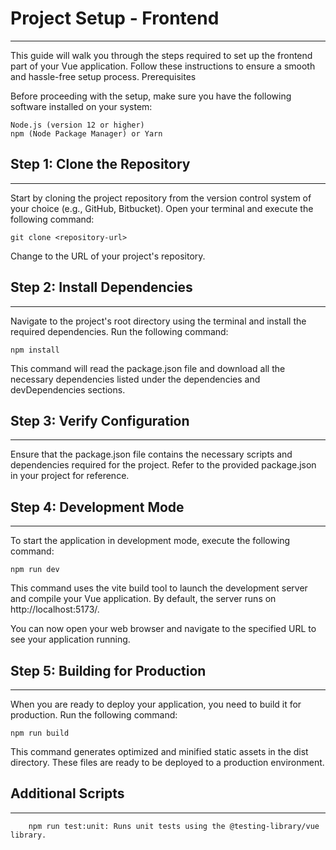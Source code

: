 # Project Setup - Frontend
***
This guide will walk you through the steps required to set up the frontend part of your Vue application. Follow these instructions to ensure a smooth and hassle-free setup process.
Prerequisites

Before proceeding with the setup, make sure you have the following software installed on your system:

    Node.js (version 12 or higher)
    npm (Node Package Manager) or Yarn

## Step 1: Clone the Repository
***
Start by cloning the project repository from the version control system of your choice (e.g., GitHub, Bitbucket). Open your terminal and execute the following command:

```shell
git clone <repository-url>
``` 

Change <repository-url> to the URL of your project's repository.
## Step 2: Install Dependencies
***
Navigate to the project's root directory using the terminal and install the required dependencies. Run the following command:

```shell
npm install
```

This command will read the package.json file and download all the necessary dependencies listed under the dependencies and devDependencies sections.
## Step 3: Verify Configuration
***
Ensure that the package.json file contains the necessary scripts and dependencies required for the project. Refer to the provided package.json in your project for reference.
## Step 4: Development Mode
***
To start the application in development mode, execute the following command:


```shell
npm run dev
```
  
This command uses the vite build tool to launch the development server and compile your Vue application. By default, the server runs on http://localhost:5173/.

You can now open your web browser and navigate to the specified URL to see your application running.
    
## Step 5: Building for Production
***
When you are ready to deploy your application, you need to build it for production. Run the following command:


```shell
npm run build
```
  
This command generates optimized and minified static assets in the dist directory. These files are ready to be deployed to a production environment.
## Additional Scripts
***
```shell
    npm run test:unit: Runs unit tests using the @testing-library/vue library.
```
